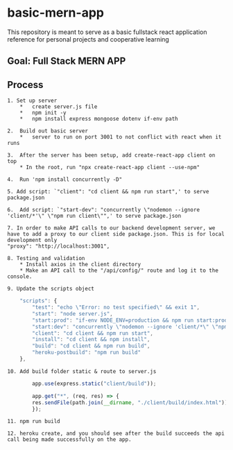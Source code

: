 # basic-mern-app
This repository is meant to serve as a basic fullstack react application reference for personal projects and cooperative learning

## Goal: Full Stack MERN APP 

## Process
    1. Set up server
        *   create server.js file
        *   npm init -y
        *   npm install express mongoose dotenv if-env path

    2.  Build out basic server
        *   server to run on port 3001 to not conflict with react when it runs
    
    3.  After the server has been setup, add create-react-app client on top
        * In the root, run "npx create-react-app client --use-npm"

    4.  Run 'npm install concurrently -D"

    5. Add script: `"client": "cd client && npm run start",' to serve package.json
 
    6.  Add script: `"start-dev": "concurrently \"nodemon --ignore 'client/*'\" \"npm run client\"",' to serve package.json

    7. In order to make API calls to our backend development server, we have to add a proxy to our client side package.json. This is for local development only
    "proxy": "http://localhost:3001",

    8. Testing and validation
        * Install axios in the client directory
        * Make an API call to the "/api/config/" route and log it to the console.

    9. Update the scripts object
````javascript
    "scripts": {
        "test": "echo \"Error: no test specified\" && exit 1",
        "start": "node server.js",
        "start:prod": "if-env NODE_ENV=production && npm run start:prod || npm run start:dev",
        "start:dev": "concurrently \"nodemon --ignore 'client/*\" \"npm run client\"",
        "client": "cd client && npm run start",
        "install": "cd client && npm install",
        "build": "cd client && npm run build",
        "heroku-postbuild": "npm run build"
    },
````
    10. Add build folder static & route to server.js

````javascript
        app.use(express.static("client/build"));
````

````javascript
        app.get("*", (req, res) => {
        res.sendFile(path.join(__dirname, "./client/build/index.html"));
        });
````

    11. npm run build

    12. heroku create, and you should see after the build succeeds the api call being made successfully on the app.